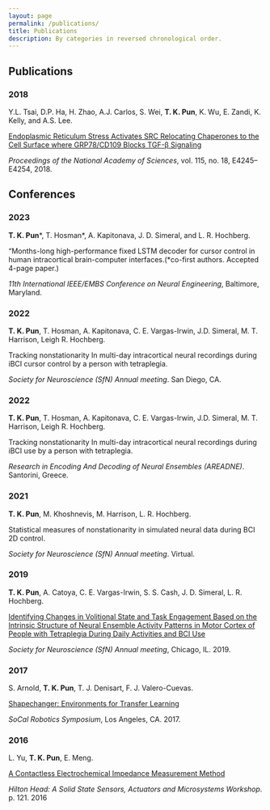 ```yaml
---
layout: page
permalink: /publications/
title: Publications
description: By categories in reversed chronological order.
---
```


<h2>Publications</h2>

<h3 class="year">2018</h3>

Y.L. Tsai, D.P. Ha, H. Zhao, A.J. Carlos, S. Wei, **T. K. Pun**, K. Wu, E. Zandi, K. Kelly, and A.S. Lee.

<a href='https://doi.org/10.1073/pnas.1714866115'>Endoplasmic Reticulum Stress Activates SRC Relocating Chaperones to the Cell Surface where GRP78/CD109 Blocks TGF-β Signaling</a>

*Proceedings of the National Academy of Sciences*, vol. 115, no. 18, E4245–E4254, 2018.

<h2>Conferences</h2>

<h3 class="year">2023</h3>

**T. K. Pun**\*, T. Hosman\*, A. Kapitonava, J. D. Simeral, and L. R. Hochberg.

“Months-long high-performance fixed LSTM decoder for cursor control in human intracortical brain-computer interfaces.(\*co-first authors. Accepted 4-page paper.)

*11th International IEEE/EMBS Conference on Neural Engineering*, Baltimore, Maryland.

<h3 class="year">2022</h3>

**T. K. Pun**, T. Hosman, A. Kapitonava, C. E. Vargas-Irwin, J.D. Simeral, M. T. Harrison, Leigh R. Hochberg. 

Tracking nonstationarity In multi-day intracortical neural recordings during iBCI cursor control by a person with tetraplegia. 

*Society for Neuroscience (SfN) Annual meeting*. San Diego, CA.

<h3 class="year">2022</h3>

**T. K. Pun**, T. Hosman, A. Kapitonava, C. E. Vargas-Irwin, J.D. Simeral, M. T. Harrison, Leigh R. Hochberg. 

Tracking nonstationarity In multi-day intracortical neural recordings during iBCI use by a person with tetraplegia. 

*Research in Encoding And Decoding of Neural Ensembles (AREADNE)*. Santorini, Greece.

<h3 class="year">2021</h3>

**T. K. Pun**, M. Khoshnevis, M. Harrison, L. R. Hochberg. 

Statistical measures of nonstationarity in simulated neural data during BCI 2D control. 

*Society for Neuroscience (SfN) Annual meeting*. Virtual.

<h3 class="year">2019</h3>

**T. K. Pun**, A. Catoya, C. E. Vargas-Irwin, S. S. Cash, J. D. Simeral, L. R. Hochberg.

<a href='http://ewinapun.com/assets/pdf/SfN_poster_2019.pdf'> Identifying Changes in Volitional State and Task Engagement Based on the Intrinsic Structure of Neural Ensemble Activity Patterns in Motor Cortex of People with Tetraplegia During Daily Activities and BCI Use</a>

*Society for Neuroscience (SfN) Annual meeting*, Chicago, IL. 2019.

<h3 class="year">2017</h3>

S. Arnold, **T. K. Pun**, T. J. Denisart, F. J. Valero-Cuevas.

<a href='https://arxiv.org/abs/1709.05070'>Shapechanger: Environments for Transfer Learning</a>

*SoCal Robotics Symposium*, Los Angeles, CA. 2017.

<h3 class="year">2016</h3>

L. Yu, **T. K. Pun**, E. Meng.

<a href='https://pdfs.semanticscholar.org/40c2/6b44b5037d6e75982d4a65442ff4fc50344d.pdf'>A Contactless Electrochemical Impedance Measurement Method</a>

*Hilton Head: A Solid State Sensors, Actuators and Microsystems Workshop*. p. 121. 2016
